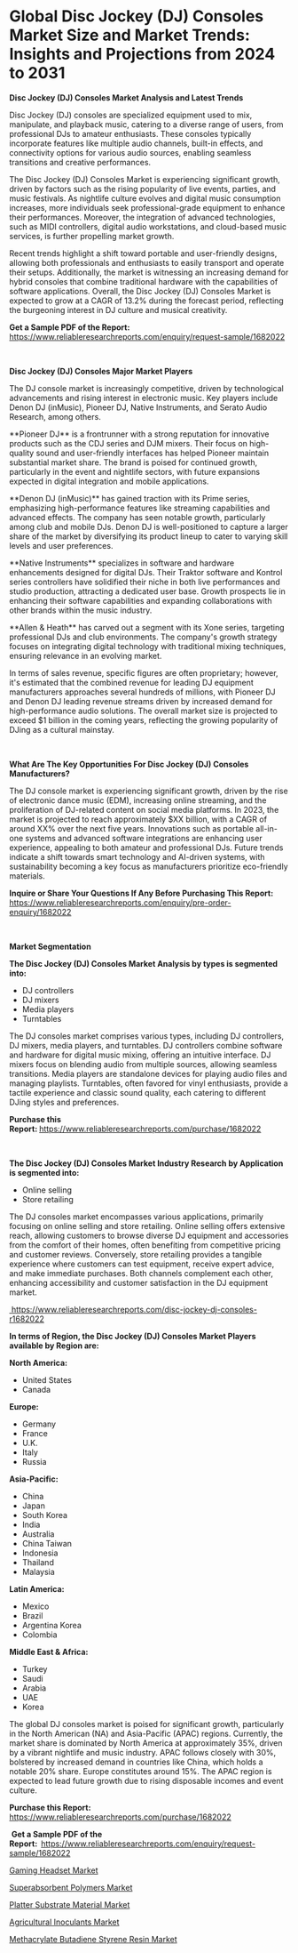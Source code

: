 <p><h1>Global Disc Jockey (DJ) Consoles Market Size and Market Trends: Insights and Projections from 2024 to 2031</h1></p><p><strong>Disc Jockey (DJ) Consoles Market Analysis and Latest Trends</strong></p>
<p><p>Disc Jockey (DJ) consoles are specialized equipment used to mix, manipulate, and playback music, catering to a diverse range of users, from professional DJs to amateur enthusiasts. These consoles typically incorporate features like multiple audio channels, built-in effects, and connectivity options for various audio sources, enabling seamless transitions and creative performances.</p><p>The Disc Jockey (DJ) Consoles Market is experiencing significant growth, driven by factors such as the rising popularity of live events, parties, and music festivals. As nightlife culture evolves and digital music consumption increases, more individuals seek professional-grade equipment to enhance their performances. Moreover, the integration of advanced technologies, such as MIDI controllers, digital audio workstations, and cloud-based music services, is further propelling market growth.</p><p>Recent trends highlight a shift toward portable and user-friendly designs, allowing both professionals and enthusiasts to easily transport and operate their setups. Additionally, the market is witnessing an increasing demand for hybrid consoles that combine traditional hardware with the capabilities of software applications. Overall, the Disc Jockey (DJ) Consoles Market is expected to grow at a CAGR of 13.2% during the forecast period, reflecting the burgeoning interest in DJ culture and musical creativity.</p></p>
<p><strong>Get a Sample PDF of the Report:&nbsp;</strong> <a href="https://www.reliableresearchreports.com/enquiry/request-sample/1682022?utm_campaign=31&utm_medium=2&utm_source=Github&utm_content=ia&utm_term=11122024&utm_id=disc-jockey-dj-consoles">https://www.reliableresearchreports.com/enquiry/request-sample/1682022</a></p>
<p>&nbsp;</p>
<p><strong>Disc Jockey (DJ) Consoles Major Market Players</strong></p>
<p><p>The DJ console market is increasingly competitive, driven by technological advancements and rising interest in electronic music. Key players include Denon DJ (inMusic), Pioneer DJ, Native Instruments, and Serato Audio Research, among others.</p><p>**Pioneer DJ** is a frontrunner with a strong reputation for innovative products such as the CDJ series and DJM mixers. Their focus on high-quality sound and user-friendly interfaces has helped Pioneer maintain substantial market share. The brand is poised for continued growth, particularly in the event and nightlife sectors, with future expansions expected in digital integration and mobile applications.</p><p>**Denon DJ (inMusic)** has gained traction with its Prime series, emphasizing high-performance features like streaming capabilities and advanced effects. The company has seen notable growth, particularly among club and mobile DJs. Denon DJ is well-positioned to capture a larger share of the market by diversifying its product lineup to cater to varying skill levels and user preferences.</p><p>**Native Instruments** specializes in software and hardware enhancements designed for digital DJs. Their Traktor software and Kontrol series controllers have solidified their niche in both live performances and studio production, attracting a dedicated user base. Growth prospects lie in enhancing their software capabilities and expanding collaborations with other brands within the music industry.</p><p>**Allen & Heath** has carved out a segment with its Xone series, targeting professional DJs and club environments. The company's growth strategy focuses on integrating digital technology with traditional mixing techniques, ensuring relevance in an evolving market.</p><p>In terms of sales revenue, specific figures are often proprietary; however, it's estimated that the combined revenue for leading DJ equipment manufacturers approaches several hundreds of millions, with Pioneer DJ and Denon DJ leading revenue streams driven by increased demand for high-performance audio solutions. The overall market size is projected to exceed $1 billion in the coming years, reflecting the growing popularity of DJing as a cultural mainstay.</p></p>
<p>&nbsp;</p>
<p><strong>What Are The Key Opportunities For Disc Jockey (DJ) Consoles Manufacturers?</strong></p>
<p><p>The DJ console market is experiencing significant growth, driven by the rise of electronic dance music (EDM), increasing online streaming, and the proliferation of DJ-related content on social media platforms. In 2023, the market is projected to reach approximately $XX billion, with a CAGR of around XX% over the next five years. Innovations such as portable all-in-one systems and advanced software integrations are enhancing user experience, appealing to both amateur and professional DJs. Future trends indicate a shift towards smart technology and AI-driven systems, with sustainability becoming a key focus as manufacturers prioritize eco-friendly materials.</p></p>
<p><strong>Inquire or Share Your Questions If Any Before Purchasing This Report:</strong> <a href="https://www.reliableresearchreports.com/enquiry/pre-order-enquiry/1682022?utm_campaign=31&utm_medium=2&utm_source=Github&utm_content=ia&utm_term=11122024&utm_id=disc-jockey-dj-consoles">https://www.reliableresearchreports.com/enquiry/pre-order-enquiry/1682022</a></p>
<p>&nbsp;</p>
<p><strong>Market Segmentation</strong></p>
<p><strong>The Disc Jockey (DJ) Consoles Market Analysis by types is segmented into:</strong></p>
<p><ul><li>DJ controllers</li><li>DJ mixers</li><li>Media players</li><li>Turntables</li></ul></p>
<p><p>The DJ consoles market comprises various types, including DJ controllers, DJ mixers, media players, and turntables. DJ controllers combine software and hardware for digital music mixing, offering an intuitive interface. DJ mixers focus on blending audio from multiple sources, allowing seamless transitions. Media players are standalone devices for playing audio files and managing playlists. Turntables, often favored for vinyl enthusiasts, provide a tactile experience and classic sound quality, each catering to different DJing styles and preferences.</p></p>
<p><strong>Purchase this Report:&nbsp;</strong><a href="https://www.reliableresearchreports.com/purchase/1682022?utm_campaign=31&utm_medium=2&utm_source=Github&utm_content=ia&utm_term=11122024&utm_id=disc-jockey-dj-consoles">https://www.reliableresearchreports.com/purchase/1682022</a></p>
<p>&nbsp;</p>
<p><strong>The Disc Jockey (DJ) Consoles Market Industry Research by Application is segmented into:</strong></p>
<p><ul><li>Online selling</li><li>Store retailing</li></ul></p>
<p><p>The DJ consoles market encompasses various applications, primarily focusing on online selling and store retailing. Online selling offers extensive reach, allowing customers to browse diverse DJ equipment and accessories from the comfort of their homes, often benefiting from competitive pricing and customer reviews. Conversely, store retailing provides a tangible experience where customers can test equipment, receive expert advice, and make immediate purchases. Both channels complement each other, enhancing accessibility and customer satisfaction in the DJ equipment market.</p></p>
<p><a href="https://www.reliableresearchreports.com/disc-jockey-dj-consoles-r1682022?utm_campaign=31&utm_medium=2&utm_source=Github&utm_content=ia&utm_term=11122024&utm_id=disc-jockey-dj-consoles">&nbsp;https://www.reliableresearchreports.com/disc-jockey-dj-consoles-r1682022</a></p>
<p><strong>In terms of Region, the Disc Jockey (DJ) Consoles Market Players available by Region are:</strong></p>
<p>
    <p> <strong> North America: </strong>
        <ul>
            <li>United States</li>
            <li>Canada</li>
        </ul>
        </p> 
    <p> <strong> Europe: </strong>
        <ul>
            <li>Germany</li>
            <li>France</li>
            <li>U.K.</li>
            <li>Italy</li>
            <li>Russia</li>
        </ul>
        </p> 
    <p> <strong> Asia-Pacific: </strong>
        <ul>
            <li>China</li>
            <li>Japan</li>
            <li>South Korea</li>
            <li>India</li>
            <li>Australia</li>
            <li>China Taiwan</li>
            <li>Indonesia</li>
            <li>Thailand</li>
            <li>Malaysia</li>
        </ul>
        </p> 
    <p> <strong> Latin America: </strong>
        <ul>
            <li>Mexico</li>
            <li>Brazil</li>
            <li>Argentina Korea</li>
            <li>Colombia</li>
        </ul>
        </p> 
    <p> <strong> Middle East & Africa: </strong>
        <ul>
            <li>Turkey</li>
            <li>Saudi</li>
            <li>Arabia</li>
            <li>UAE</li>
            <li>Korea</li>
        </ul>
    </p>
    </p>
<p><p>The global DJ consoles market is poised for significant growth, particularly in the North American (NA) and Asia-Pacific (APAC) regions. Currently, the market share is dominated by North America at approximately 35%, driven by a vibrant nightlife and music industry. APAC follows closely with 30%, bolstered by increased demand in countries like China, which holds a notable 20% share. Europe constitutes around 15%. The APAC region is expected to lead future growth due to rising disposable incomes and event culture.</p></p>
<p><strong>Purchase this Report: </strong><a href="https://www.reliableresearchreports.com/purchase/1682022?utm_campaign=31&utm_medium=2&utm_source=Github&utm_content=ia&utm_term=11122024&utm_id=disc-jockey-dj-consoles">https://www.reliableresearchreports.com/purchase/1682022</a></p>
<p>&nbsp;<strong>Get a Sample PDF of the Report:&nbsp;&nbsp;</strong><a href="https://www.reliableresearchreports.com/enquiry/request-sample/1682022?utm_campaign=31&utm_medium=2&utm_source=Github&utm_content=ia&utm_term=11122024&utm_id=disc-jockey-dj-consoles">https://www.reliableresearchreports.com/enquiry/request-sample/1682022</a></p>
<p><strong></strong></p>
<p><p><a href="https://www.linkedin.com/pulse/thorough-scrutiny-gaming-headset-market-size-share-revenue-wzklf?utm_campaign=31&utm_medium=2&utm_source=Github&utm_content=ia&utm_term=11122024&utm_id=disc-jockey-dj-consoles">Gaming Headset Market</a></p><p><a href="https://www.linkedin.com/pulse/investigating-superabsorbent-polymers-market-size-projected-4dpmc?utm_campaign=31&utm_medium=2&utm_source=Github&utm_content=ia&utm_term=11122024&utm_id=disc-jockey-dj-consoles">Superabsorbent Polymers Market</a></p><p><a href="https://github.com/MonroeBullock54/Market-Research-Report-List-1/blob/main/platter-substrate-material-market.md?utm_campaign=31&utm_medium=2&utm_source=Github&utm_content=ia&utm_term=11122024&utm_id=disc-jockey-dj-consoles">Platter Substrate Material Market</a></p><p><a href="https://www.linkedin.com/pulse/agricultural-inoculants-industry-overview-2024-2031-market-vxu6c?utm_campaign=31&utm_medium=2&utm_source=Github&utm_content=ia&utm_term=11122024&utm_id=disc-jockey-dj-consoles">Agricultural Inoculants Market</a></p><p><a href="https://github.com/rahu1506/Market-Research-Report-List-6/blob/main/methacrylate-butadiene-styrene-resin-market.md?utm_campaign=31&utm_medium=2&utm_source=Github&utm_content=ia&utm_term=11122024&utm_id=disc-jockey-dj-consoles">Methacrylate Butadiene Styrene Resin Market</a></p></p>